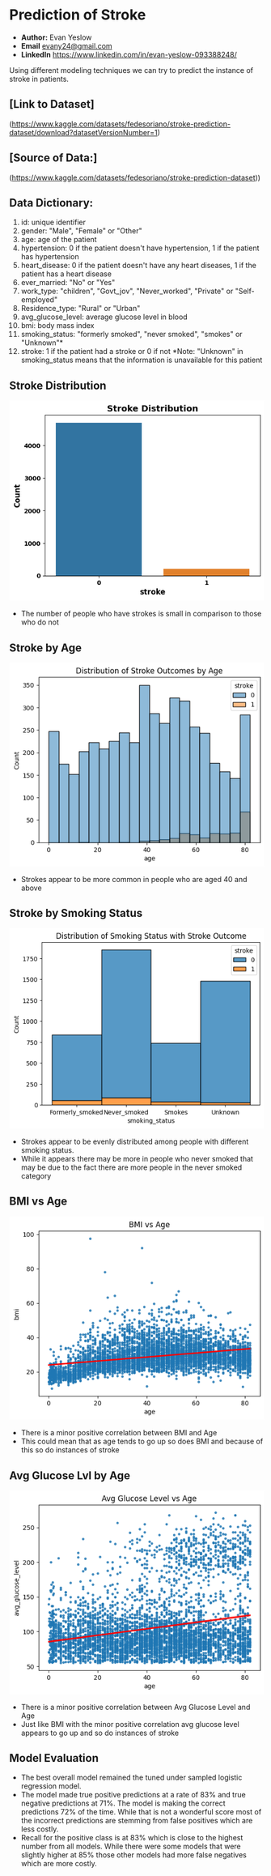 # **Prediction of Stroke**
- **Author:** Evan Yeslow
- **Email** evany24@gmail.com
- **LinkedIn** https://www.linkedin.com/in/evan-yeslow-093388248/

Using different modeling techniques we can try to predict the instance of stroke in patients.

## **[Link to Dataset]**

(https://www.kaggle.com/datasets/fedesoriano/stroke-prediction-dataset/download?datasetVersionNumber=1)

## **[Source of Data:]**

(https://www.kaggle.com/datasets/fedesoriano/stroke-prediction-dataset))

## **Data Dictionary:**
1. id: unique identifier
2. gender: "Male", "Female" or "Other"
3. age: age of the patient
4. hypertension: 0 if the patient doesn't have hypertension, 1 if the patient has hypertension
5. heart_disease: 0 if the patient doesn't have any heart diseases, 1 if the patient has a heart disease
6. ever_married: "No" or "Yes"
7. work_type: "children", "Govt_jov", "Never_worked", "Private" or "Self-employed"
8. Residence_type: "Rural" or "Urban"
9. avg_glucose_level: average glucose level in blood
10. bmi: body mass index
11. smoking_status: "formerly smoked", "never smoked", "smokes" or "Unknown"*
12. stroke: 1 if the patient had a stroke or 0 if not 
 *Note: "Unknown" in smoking_status means that the information is unavailable for this patient

## **Stroke Distribution**

![Stroke Instance](https://github.com/evany24/Stroke-Prediction/blob/main/stroke%20distribution.png)

 - The number of people who have strokes is small in comparison to those who do not

## **Stroke by Age**

![Stroke by Age](https://github.com/evany24/Stroke-Prediction/blob/main/stroke%20by%20age.png)

 - Strokes appear to be more common in people who are aged 40 and above

## **Stroke by Smoking Status**

![Stroke by Smoking Status](https://github.com/evany24/Stroke-Prediction/blob/main/smoking%20status%20stroke.png)

- Strokes appear to be evenly distributed among people with different smoking status.
- While it appears there may be more in people who never smoked that may be due to the fact there are more people in the never smoked category

## **BMI vs Age**

![BMI by Age](https://github.com/evany24/Stroke-Prediction/blob/main/bmi%20vs%20age.png)

- There is a minor positive correlation between BMI and Age
- This could mean that as age tends to go up so does BMI and because of this so do instances of stroke

## **Avg Glucose Lvl by Age**

![Average Glucose Level by Age](https://github.com/evany24/Stroke-Prediction/blob/main/glucose%20by%20age.png)

- There is a minor positive correlation between Avg Glucose Level and Age
- Just like BMI with the minor positive correlation avg glucose level appears to go up and so do instances of stroke

## **Model Evaluation**

- The best overall model remained the tuned under sampled logistic regression model.
 -  The model made true positive predictions at a rate of 83% and true negative predictions at 71%. The model is making the correct predictions 72% of the time. While that is not a wonderful score most of the incorrect predictions are stemming from false positives which are less costly.
- Recall for the positive class is at 83% which is close to the highest number from all models. While there were some models that were slightly higher at 85% those other models had more false negatives which are more costly.
